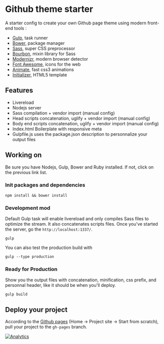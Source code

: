 Github theme starter
===

A starter config to create your own Github page theme using modern front-end tools : 

- [Gulp](http://gulpjs.com/), task runner
- [Bower](http://bower.io/), package manager
- [Sass](http://sass-lang.com/), super CSS preprocessor
- [Bourbon](http://bourbon.io/), mixin library for Sass
- [Modernizr](http://modernizr.com/), modern browser detector 
- [Font Awesome](http://fortawesome.github.io/Font-Awesome/), icons for the web
- [Animate](http://daneden.github.io/animate.css/), fast css3 animations
- [Initializer](http://www.initializr.com/), HTML5 template


## Features

- Livereload
- Nodejs server
- Sass compilation + vendor import (manual config)
- Head scripts concatenation, uglify + vendor import (manual config)
- Body end scripts concatenation, uglify + vendor import (manual config)
- Index.html Boilerplate with responsive meta
- Gulpfile.js uses the package.json description to personnalize your output files


## Working on

Be sure you have Nodejs, Gulp, Bower and Ruby installed. If not, click on the previous link list. 


### Init packages and dependencies

	npm install && bower install


### Development mod 

Default Gulp task will enable livereload and only compiles Sass files to optimize the stream. It also concatenates scripts files.
Once you've started the server, go the ```http://localhost:1337/```.

	gulp

You can also test the production build with 

	gulp --type production


### Ready for Production

Show you the output files with concatenation, minification, css prefix, and personnal header, like it should be when you'll deploy.

	gulp build


## Deploy your project

According to the [Github pages](https://pages.github.com/) (Home -> Project site -> Start from scratch), pull your project to the ```gh-pages``` branch.


[![Analytics](https://ga-beacon.appspot.com/UA-59640055-1/github-theme-starter/readme)](https://github.com/igrigorik/ga-beacon)
